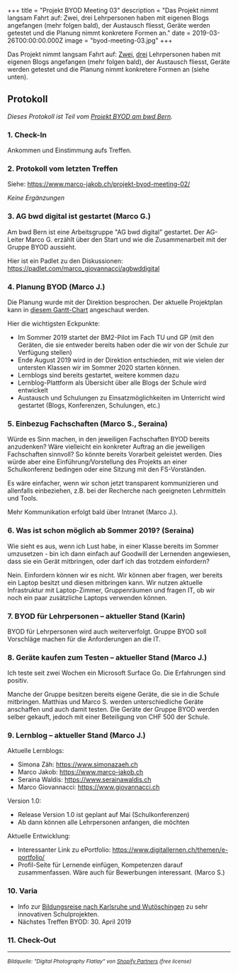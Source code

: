 +++
title = "Projekt BYOD Meeting 03"
description = "Das Projekt nimmt langsam Fahrt auf: Zwei, drei Lehrpersonen haben mit eigenen Blogs angefangen (mehr folgen bald), der Austausch fliesst, Geräte werden getestet und die Planung nimmt konkretere Formen an."
date = 2019-03-26T00:00:00.000Z
image = "byod-meeting-03.jpg"
+++

Das Projekt nimmt langsam Fahrt auf: [Zwei](https://www.simonazaeh.ch/), [drei](https://www.serainawaldis.ch/) Lehrpersonen haben mit eigenen Blogs angefangen (mehr folgen bald), der Austausch fliesst, Geräte werden getestet und die Planung nimmt konkretere Formen an (siehe unten).

## Protokoll

_Dieses Protokoll ist Teil vom [Projekt BYOD am bwd Bern](/projektstart-bring-your-own-device/)._

### 1. Check-In

Ankommen und Einstimmung aufs Treffen.

### 2. Protokoll vom letzten Treffen

Siehe: https://www.marco-jakob.ch/projekt-byod-meeting-02/

_Keine Ergänzungen_

### 3. AG bwd digital ist gestartet (Marco G.)

Am bwd Bern ist eine Arbeitsgruppe "AG bwd digital" gestartet. Der AG-Leiter Marco G. erzählt über den Start und wie die Zusammenarbeit mit der Gruppe BYOD aussieht.

Hier ist ein Padlet zu den Diskussionen: https://padlet.com/marco_giovannacci/agbwddigital

### 4. Planung BYOD (Marco J.)

Die Planung wurde mit der Direktion besprochen. Der aktuelle Projektplan kann in [diesem Gantt-Chart](https://prod.teamgantt.com/gantt/schedule/?ids=1544859&public_keys=6R1CCDZQoGl7&zoom=w100&font_size=12&estimated_hours=0&assigned_resources=0&percent_complete=0&documents=0&comments=0&col_width=255&hide_header_tabs=1&menu_view=1&resource_filter=0&name_in_bar=0&name_next_to_bar=1&resource_names=0#user=&company=&custom=&date_filter=&hide_completed=false&color_filter=&ids=1544859) angeschaut werden.

Hier die wichtigsten Eckpunkte:

- Im Sommer 2019 startet der BM2-Pilot im Fach TU und GP (mit den Geräten, die sie entweder bereits haben oder die wir von der Schule zur Verfügung stellen)
- Ende August 2019 wird in der Direktion entschieden, mit wie vielen der untersten Klassen wir im Sommer 2020 starten können.
- Lernblogs sind bereits gestartet, weitere kommen dazu
- Lernblog-Plattform als Übersicht über alle Blogs der Schule wird entwickelt
- Austausch und Schulungen zu Einsatzmöglichkeiten im Unterricht wird gestartet (Blogs, Konferenzen, Schulungen, etc.)

### 5. Einbezug Fachschaften (Marco S., Seraina)

Würde es Sinn machen, in den jeweiligen Fachschaften BYOD bereits anzudenken? Wäre vielleicht ein konkreter Auftrag an die jeweiligen Fachschaften sinnvoll? So könnte bereits Vorarbeit geleistet werden. Dies würde aber eine Einführung/Vorstellung des Projekts an einer Schulkonferenz bedingen oder eine Sitzung mit den FS-Vorständen.

Es wäre einfacher, wenn wir schon jetzt transparent kommunizieren und allenfalls einbeziehen, z.B. bei der Recherche nach geeigneten Lehrmitteln und Tools.

Mehr Kommunikation erfolgt bald über Intranet (Marco J.).

### 6. Was ist schon möglich ab Sommer 2019? (Seraina)

Wie sieht es aus, wenn ich Lust habe, in einer Klasse bereits im Sommer umzusetzen - bin ich dann einfach auf Goodwill der Lernenden angewiesen, dass sie ein Gerät mitbringen, oder darf ich das trotzdem einfordern?

Nein. Einfordern können wir es nicht. Wir können aber fragen, wer bereits ein Laptop besitzt und diesen mitbringen kann. Wir nutzen aktuelle Infrastruktur mit Laptop-Zimmer, Gruppenräumen und fragen IT, ob wir noch ein paar zusätzliche Laptops verwenden können.

### 7. BYOD für Lehrpersonen – aktueller Stand (Karin)

BYOD für Lehrpersonen wird auch weiterverfolgt. Gruppe BYOD soll Vorschläge machen für die Anforderungen an die IT.

### 8. Geräte kaufen zum Testen – aktueller Stand (Marco J.)

Ich teste seit zwei Wochen ein Microsoft Surface Go. Die Erfahrungen sind positiv.

Manche der Gruppe besitzen bereits eigene Geräte, die sie in die Schule mitbringen. Matthias und Marco S. werden unterschiedliche Geräte anschaffen und auch damit testen. Die Geräte der Gruppe BYOD werden selber gekauft, jedoch mit einer Beteiligung von CHF 500 der Schule.

### 9. Lernblog – aktueller Stand (Marco J.)

Aktuelle Lernblogs:

- Simona Zäh: https://www.simonazaeh.ch
- Marco Jakob: https://www.marco-jakob.ch
- Seraina Waldis: https://www.serainawaldis.ch
- Marco Giovannacci: https://www.giovannacci.ch

Version 1.0:

- Release Version 1.0 ist geplant auf Mai (Schulkonferenzen)
- Ab dann können alle Lehrpersonen anfangen, die möchten

Aktuelle Entwicklung:

- Interessanter Link zu ePortfolio: https://www.digitallernen.ch/themen/e-portfolio/
- Profil-Seite für Lernende einfügen, Kompetenzen darauf zusammenfassen. Wäre auch für Bewerbungen interessant. (Marco S.)

### 10. Varia

- Info zur [Bildungsreise nach Karlsruhe und Wutöschingen](https://en.xing-events.com/Bildungsreise_Karlsruhe.html) zu sehr innovativen Schulprojekten.
-	Nächstes Treffen BYOD: 30. April 2019

### 11. Check-Out

---

<small><em>Bildquelle: "Digital Photography Flatlay" von [Shopify Partners](https://burst.shopify.com/photos/digital-photography-flatlay) (free license)</em></small>
